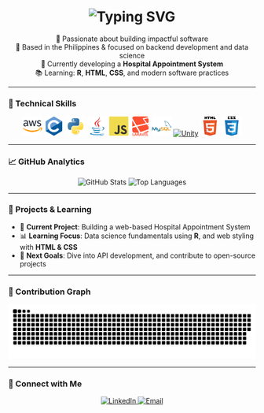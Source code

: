 <h1 align="center">
  <img src="https://readme-typing-svg.herokuapp.com?font=Righteous&size=35&center=true&vCenter=true&width=600&height=70&duration=4000&lines=Hello,+I'm+Jake+Mondragon!;Aspiring+Software+Engineer" alt="Typing SVG" />
</h1>

<div align="center">

🚀 Passionate about building impactful software <br/>
📍 Based in the Philippines & focused on backend development and data science <br/>
🎯 Currently developing a **Hospital Appointment System** <br/>
📚 Learning: **R**, **HTML**, **CSS**, and modern software practices

</div>

---

### 🧰 Technical Skills

<p align="center">
  <a href="https://aws.amazon.com" target="_blank"><img src="https://raw.githubusercontent.com/devicons/devicon/master/icons/amazonwebservices/amazonwebservices-original-wordmark.svg" alt="AWS" width="40" height="40"/></a>
  <a href="https://www.cprogramming.com/" target="_blank"><img src="https://raw.githubusercontent.com/devicons/devicon/master/icons/c/c-original.svg" alt="C" width="40" height="40"/></a>
  <a href="https://www.python.org" target="_blank"><img src="https://raw.githubusercontent.com/devicons/devicon/master/icons/python/python-original.svg" alt="Python" width="40" height="40"/></a>
  <a href="https://www.java.com" target="_blank"><img src="https://raw.githubusercontent.com/devicons/devicon/master/icons/java/java-original.svg" alt="Java" width="40" height="40"/></a>
  <a href="https://developer.mozilla.org/en-US/docs/Web/JavaScript" target="_blank"><img src="https://raw.githubusercontent.com/devicons/devicon/master/icons/javascript/javascript-original.svg" alt="JavaScript" width="40" height="40"/></a>
  <a href="https://laravel.com/" target="_blank"><img src="https://raw.githubusercontent.com/devicons/devicon/master/icons/laravel/laravel-plain-wordmark.svg" alt="Laravel" width="40" height="40"/></a>
  <a href="https://www.mysql.com/" target="_blank"><img src="https://raw.githubusercontent.com/devicons/devicon/master/icons/mysql/mysql-original-wordmark.svg" alt="MySQL" width="40" height="40"/></a>
  <a href="https://unity.com/" target="_blank"><img src="https://www.vectorlogo.zone/logos/unity3d/unity3d-icon.svg" alt="Unity" width="40" height="40"/></a>
  <a href="https://www.w3.org/html/" target="_blank"><img src="https://raw.githubusercontent.com/devicons/devicon/master/icons/html5/html5-original-wordmark.svg" alt="HTML5" width="40" height="40"/></a>
  <a href="https://www.w3schools.com/css/" target="_blank"><img src="https://raw.githubusercontent.com/devicons/devicon/master/icons/css3/css3-original-wordmark.svg" alt="CSS3" width="40" height="40"/></a>
</p>

---

### 📈 GitHub Analytics

<p align="center">
  <img src="https://github-readme-stats.vercel.app/api?username=jbmondragon&show_icons=true&theme=default&hide_title=true&hide_rank=true" alt="GitHub Stats" />
  <img src="https://github-readme-stats.vercel.app/api/top-langs/?username=jbmondragon&layout=compact&hide_title=true" alt="Top Languages" />
</p>

---

### 🧪 Projects & Learning

- 🎯 **Current Project**: Building a web-based Hospital Appointment System
- 📊 **Learning Focus**: Data science fundamentals using **R**, and web styling with **HTML & CSS**
- 🧠 **Next Goals**: Dive into API development, and contribute to open-source projects

---

### 🐍 Contribution Graph

<picture>
  <source media="(prefers-color-scheme: dark)" srcset="https://raw.githubusercontent.com/jbmondragon/jbmondragon/output/github-snake-dark.svg" />
  <source media="(prefers-color-scheme: light)" srcset="https://raw.githubusercontent.com/jbmondragon/jbmondragon/output/github-snake.svg" />
  <img alt="GitHub Contribution Snake" src="https://raw.githubusercontent.com/jbmondragon/jbmondragon/output/github-snake.svg" />
</picture>

---

### 🤝 Connect with Me

<p align="center">
  <a href="https://www.linkedin.com/in/jakemondragon" target="_blank">
    <img src="https://img.shields.io/badge/LinkedIn-blue?style=for-the-badge&logo=linkedin&logoColor=white" alt="LinkedIn"/>
  </a>
  <a href="mailto:mondragonjake53@gmail.com" target="_blank">
    <img src="https://img.shields.io/badge/Email-D14836?style=for-the-badge&logo=gmail&logoColor=white" alt="Email"/>
  </a>
</p>
